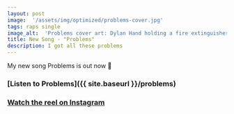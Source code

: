 ```yaml
---
layout: post
image:  '/assets/img/optimized/problems-cover.jpg'
tags: raps single
image_alt:  'Problems cover art: Dylan Hand holding a fire extinguisher in front of a white background'
title: New Song - "Problems"
description: I got all these problems
---
```


My new song Problems is out now 🧯

### [Listen to Problems]({{ site.baseurl }}/problems)

### [Watch the reel on Instagram](https://www.instagram.com/reel/CxfqPS-K4XY/)
